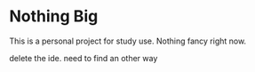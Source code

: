 # Nothing Big #
This is a personal project for study use.
Nothing fancy right now.

delete the ide. need to find an other way
